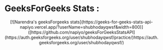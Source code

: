 # GeeksForGeeks Stats :
<div align="center">
[![Narendra's geeksForgeeks stats](https://geeks-for-geeks-stats-api-napiyo.vercel.app/?userName=shubhodayqwsf&width=800)]([https://github.com/napiyo/geeksForGeeksStatsAPI](https://auth.geeksforgeeks.org/user/shubhodayqwsf/practice/)https://auth.geeksforgeeks.org/user/shubhodayqwsf/)
</div>
